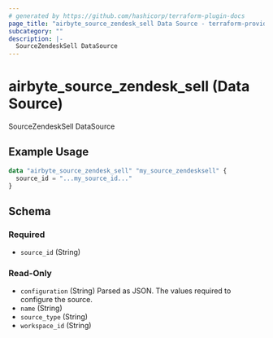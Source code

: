 ```yaml
---
# generated by https://github.com/hashicorp/terraform-plugin-docs
page_title: "airbyte_source_zendesk_sell Data Source - terraform-provider-airbyte"
subcategory: ""
description: |-
  SourceZendeskSell DataSource
---
```


# airbyte_source_zendesk_sell (Data Source)

SourceZendeskSell DataSource

## Example Usage

```terraform
data "airbyte_source_zendesk_sell" "my_source_zendesksell" {
  source_id = "...my_source_id..."
}
```

<!-- schema generated by tfplugindocs -->
## Schema

### Required

- `source_id` (String)

### Read-Only

- `configuration` (String) Parsed as JSON.
The values required to configure the source.
- `name` (String)
- `source_type` (String)
- `workspace_id` (String)


